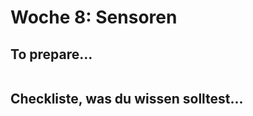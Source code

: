 # Woche 8: Sensoren

## To prepare...
```{tableofcontents}
```

## Checkliste, was du wissen solltest...
